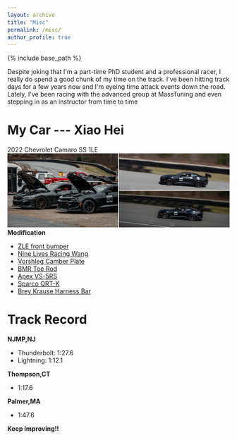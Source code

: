 ```yaml
---
layout: archive
title: "Misc"
permalink: /misc/
author_profile: true
---
```


{% include base_path %}


Despite joking that I'm a part-time PhD student and a professional racer, I really do spend a good chunk of my time on the track. I've been hitting track days for a few years now and I'm eyeing time attack events down the road. Lately, I've been racing with the advanced group at MassTuning and even stepping in as an instructor from time to time

My Car --- Xiao Hei
======
2022 Chevrolet Camaro SS 1LE  
![](/images/Xiaohei.jpg)
**Modification**
* [ZLE front bumper](https://ikonmotorsports.com/products/fits-19-22-chevy-camaro-1le-style-front-bumper-guard-unpainted-pp?_pos=10&_sid=7cfff0963&_ss=r)
* [Nine Lives Racing Wang](https://9livesracing.com/products/6th-gen-camaro-wang-kit-pre-order?_pos=1&_psq=camaro&_ss=e&_v=1.0)
* [Vorshleg Camber Plate](https://vorshlag-store.com/products/vorshlag-6th-gen-2016-camaro-camber-plates-for-oem-style-springs)
* [BMR Toe Rod](https://www.bmrsuspension.com/?page=products&productid=1628)
* [Apex VS-5RS](https://apexwheels.com/vehicles/chevrolet/camaro/6th-gen#construction=forged&design=vs-5rs&finish=anthracite&frontQty=2&frontSize=19x10-et20&rearQty=2&rearSize=19x11-et35)
* [Sparco QRT-K](https://competitionmotorsport.com/products/sparco-qrt-k-carbon-kevlar-racing-seat)
* [Brey Krause Harness Bar](https://www.ogracing.com/products/brey-krause-r-1155-harness-bar-chevrolet-camaro-2015?variant=31776275857474&currency=USD&utm_medium=product_sync&utm_source=google&utm_content=sag_organic&utm_campaign=sag_organic&gad_source=1&gclid=Cj0KCQjwiYOxBhC5ARIsAIvdH51kw5yds5n1Gr8ZUU7a0aB47tF7Ln3cKdVDpzhfq5K7uuuxHggonBsaApqSEALw_wcB)

Track Record
======
**NJMP,NJ**
* Thunderbolt: 1:27.6
* Lightning: 1:12.1  
  
**Thompson,CT**
* 1:17.6  
  
**Palmer,MA**
* 1:47.6  
  
**Keep Improving!!**
